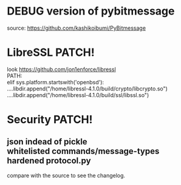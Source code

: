 # DEBUG version of pybitmessage
source: https://github.com/kashikoibumi/PyBitmessage
# LibreSSL PATCH!
look https://github.com/jon1enforce/libressl  
PATH:  
    elif sys.platform.startswith('openbsd'):  
        ....libdir.append("/home/libressl-4.1.0/build/crypto/libcrypto.so")  
        ....libdir.append("/home/libressl-4.1.0/build/ssl/libssl.so")
# Security PATCH!
json indead of pickle  
whitelisted commands/message-types  
hardened protocol.py  
--------------------------
compare with the source to see the changelog.
